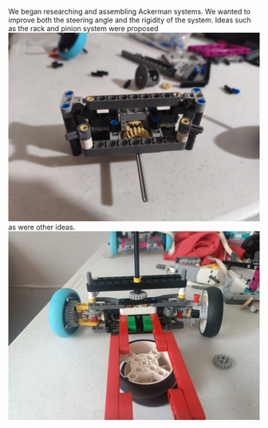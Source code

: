 We began researching and assembling Ackerman systems. We wanted to improve both the steering angle and the rigidity of the system. Ideas such as the rack and pinion system were proposed  ![Photos/Photos of the national/Ackerman system/IMG_20250709_192209.jpg](https://github.com/alex309-duarte/WRO_FutureEngineers_Q/blob/main/Photos/Photos%20of%20the%20national/Ackerman%20system/IMG_20250709_192209.jpg)     as were other ideas. ![Photos/Photos of the national/Ackerman system/IMG-20250718-WA0003.jpg](https://github.com/alex309-duarte/WRO_FutureEngineers_Q/blob/main/Photos/Photos%20of%20the%20national/Ackerman%20system/IMG-20250718-WA0003.jpg)
